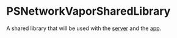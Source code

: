 # PSNetworkVaporSharedLibrary

A shared library that will be used with the [server](https://github.com/tiagopoleze/PSNetworkVaporExampleServer) and the [app](https://github.com/tiagopoleze/PSNetworkVaporExampleApp).
